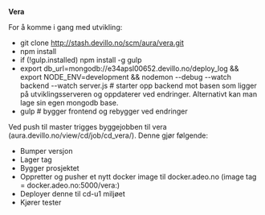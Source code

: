 __Vera__

For å komme i gang med utvikling:

- git clone http://stash.devillo.no/scm/aura/vera.git
- npm install
- if (!gulp.installed) npm install -g gulp
- export db_url=mongodb://e34apsl00652.devillo.no/deploy_log && export NODE_ENV=development && nodemon --debug --watch backend --watch server.js # starter opp backend mot basen som ligger på utviklingsserveren og oppdaterer ved endringer. Alternativt kan man lage sin egen mongodb base.
- gulp # bygger frontend og rebygger ved endringer

Ved push til master trigges byggejobben til vera (aura.devillo.no/view/cd/job/cd_vera/).
Denne gjør følgende:
* Bumper versjon
* Lager tag
* Bygger prosjektet
* Oppretter og pusher et nytt docker image til docker.adeo.no (image tag = docker.adeo.no:5000/vera:<versjon>)
* Deployer denne til cd-u1 miljøet
* Kjører tester

